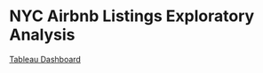 # NYC Airbnb Listings Exploratory Analysis
[Tableau Dashboard](https://public.tableau.com/app/profile/yue.hu7240/viz/nyc_airbnb_17320747846490/NYCAirbnb)
